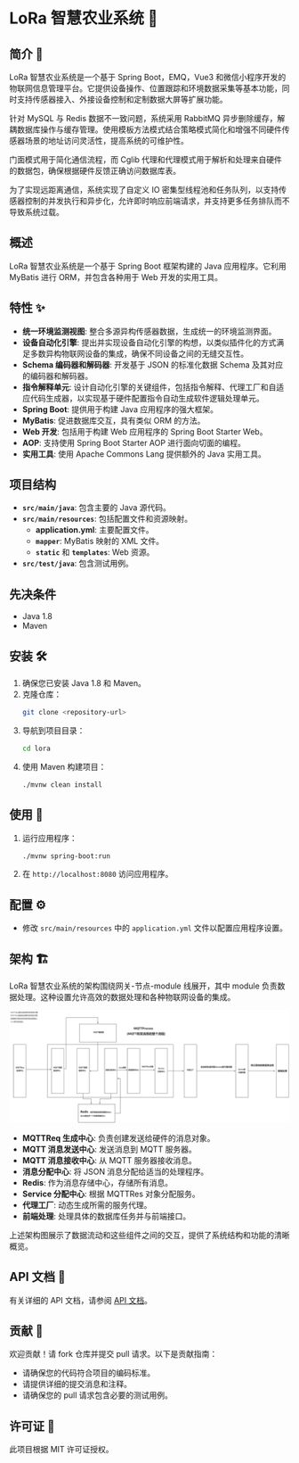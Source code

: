 # LoRa 智慧农业系统 🌾

## 简介 📘

LoRa 智慧农业系统是一个基于 Spring Boot，EMQ，Vue3 和微信小程序开发的物联网信息管理平台。它提供设备操作、位置跟踪和环境数据采集等基本功能，同时支持传感器接入、外接设备控制和定制数据大屏等扩展功能。

针对 MySQL 与 Redis 数据不一致问题，系统采用 RabbitMQ 异步删除缓存，解耦数据库操作与缓存管理。使用模板方法模式结合策略模式简化和增强不同硬件传感器场景的地址访问灵活性，提高系统的可维护性。

门面模式用于简化通信流程，而 Cglib 代理和代理模式用于解析和处理来自硬件的数据包，确保根据硬件反馈正确访问数据库表。

为了实现远距离通信，系统实现了自定义 IO 密集型线程池和任务队列，以支持传感器控制的并发执行和异步化，允许即时响应前端请求，并支持更多任务排队而不导致系统过载。

## 概述

LoRa 智慧农业系统是一个基于 Spring Boot 框架构建的 Java 应用程序。它利用 MyBatis 进行 ORM，并包含各种用于 Web 开发的实用工具。

## 特性 ✨

- **统一环境监测视图**: 整合多源异构传感器数据，生成统一的环境监测界面。
- **设备自动化引擎**: 提出并实现设备自动化引擎的构想，以类似插件化的方式满足多数异构物联网设备的集成，确保不同设备之间的无缝交互性。
- **Schema 编码器和解码器**: 开发基于 JSON 的标准化数据 Schema 及其对应的编码器和解码器。
- **指令解释单元**: 设计自动化引擎的关键组件，包括指令解释、代理工厂和自适应代码生成器，以实现基于硬件配置指令自动生成软件逻辑处理单元。
- **Spring Boot**: 提供用于构建 Java 应用程序的强大框架。
- **MyBatis**: 促进数据库交互，具有类似 ORM 的方法。
- **Web 开发**: 包括用于构建 Web 应用程序的 Spring Boot Starter Web。
- **AOP**: 支持使用 Spring Boot Starter AOP 进行面向切面的编程。
- **实用工具**: 使用 Apache Commons Lang 提供额外的 Java 实用工具。

## 项目结构

- **`src/main/java`**: 包含主要的 Java 源代码。
- **`src/main/resources`**: 包括配置文件和资源映射。
  - **application.yml**: 主要配置文件。
  - **`mapper`**: MyBatis 映射的 XML 文件。
  - **`static`** 和 **`templates`**: Web 资源。
- **`src/test/java`**: 包含测试用例。

## 先决条件

- Java 1.8
- Maven

## 安装 🛠️

1. 确保您已安装 Java 1.8 和 Maven。
2. 克隆仓库：
   ```bash
   git clone <repository-url>
   ```
3. 导航到项目目录：
   ```bash
   cd lora
   ```
4. 使用 Maven 构建项目：
   ```bash
   ./mvnw clean install
   ```

## 使用 🚀

1. 运行应用程序：
   ```bash
   ./mvnw spring-boot:run
   ```
2. 在 `http://localhost:8080` 访问应用程序。

## 配置 ⚙️

- 修改 `src/main/resources` 中的 `application.yml` 文件以配置应用程序设置。

## 架构 🏗️

LoRa 智慧农业系统的架构围绕网关-节点-module 线展开，其中 module 负责数据处理。这种设置允许高效的数据处理和各种物联网设备的集成。

![架构图](doc/images/architecture-diagram-zh.png)

- **MQTTReq 生成中心**: 负责创建发送给硬件的消息对象。
- **MQTT 消息发送中心**: 发送消息到 MQTT 服务器。
- **MQTT 消息接收中心**: 从 MQTT 服务器接收消息。
- **消息分配中心**: 将 JSON 消息分配给适当的处理程序。
- **Redis**: 作为消息存储中心，存储所有消息。
- **Service 分配中心**: 根据 MQTTRes 对象分配服务。
- **代理工厂**: 动态生成所需的服务代理。
- **前端处理**: 处理具体的数据库任务并与前端接口。

上述架构图展示了数据流动和这些组件之间的交互，提供了系统结构和功能的清晰概览。

## API 文档 📑

有关详细的 API 文档，请参阅 [API 文档](docs/api.md)。

## 贡献 🤝

欢迎贡献！请 fork 仓库并提交 pull 请求。以下是贡献指南：

- 请确保您的代码符合项目的编码标准。
- 请提供详细的提交消息和注释。
- 请确保您的 pull 请求包含必要的测试用例。

## 许可证 📄

此项目根据 MIT 许可证授权。
